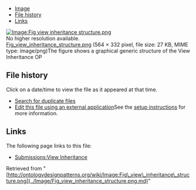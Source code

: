 * [Image](../Image/Fig_view_inheritance_structure.png.md#file)
* [File history](../Image/Fig_view_inheritance_structure.png.md#filehistory)
* [Links](../Image/Fig_view_inheritance_structure.png.md#filelinks)

[![Image:Fig view inheritance structure.png](../../../images/0/0a/Fig_view_inheritance_structure.png)](../../../images/0/0a/Fig_view_inheritance_structure.png)  
No higher resolution available.  
[Fig\_view\_inheritance\_structure.png](../../../images/0/0a/Fig_view_inheritance_structure.png)‎ (564 × 332 pixel, file size: 27 KB, MIME type: image/png)The figure shows a graphical generic structure of the View Inheritance OP




## File history

Click on a date/time to view the file as it appeared at that time.



  
* [Search for duplicate files](http://ontologydesignpatterns.org/wiki/Special:FileDuplicateSearch/Fig_view_inheritance_structure.png "Special:FileDuplicateSearch/Fig view inheritance structure.png")
* [Edit this file using an external application](http://ontologydesignpatterns.org/wiki/index.php?title=Image:Fig_view_inheritance_structure.png&action=edit&externaledit=true&mode=file "Image:Fig view inheritance structure.png")See the [setup instructions](http://www.mediawiki.org/wiki/Manual:External_editors "http://www.mediawiki.org/wiki/Manual:External_editors") for more information.

## Links



The following page links to this file:


* [Submissions:View Inheritance](../Submissions/View_Inheritance.md "Submissions:View Inheritance")


Retrieved from "[http://ontologydesignpatterns.org/wiki/Image:Fig\_view\_inheritance\_structure.png](../Image/Fig_view_inheritance_structure.png.md)"